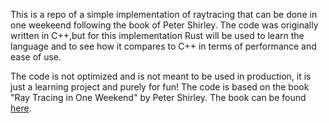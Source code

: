 This is a repo of a simple implementation of raytracing that can be done in one weekeend following the book of Peter Shirley. 
The code was originally written in C++,but for this implementation Rust will be used to learn the language and to see how it compares to C++ in terms of performance and ease of use.

The code is not optimized and is not meant to be used in production, it is just a learning project and purely for fun!
The code is based on the book "Ray Tracing in One Weekend" by Peter Shirley.
The book can be found [here](https://raytracing.github.io/books/RayTracingInOneWeekend.html).

